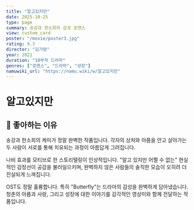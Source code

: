 ```yaml
---
title: "알고있지만"
date: 2025-10-25
type: page
summary: 송강과 한소희의 감성 로맨스
view: custom_card
poster: "/movie/poster3.jpg"
rating: 9.3
director: "김가람"
year: 2021
duration: "10부작 드라마"
genres: ["로맨스", "드라마", "성장"]
namuwiki_url: "https://namu.wiki/w/알고있지만"
---
```


# 알고있지만

## 💭 좋아하는 이유

송강과 한소희의 케미가 정말 완벽한 작품입니다. 각자의 상처와 아픔을 안고 살아가는 두 사람이 서로를 통해 치유되는 과정이 아름답게 그려집니다.

나비 효과를 모티브로 한 스토리텔링이 인상적입니다. "알고 있지만 어쩔 수 없는" 현실적인 감정선이 공감을 불러일으키며, 완벽하지 않은 사람들의 솔직한 모습이 오히려 더 진실되게 느껴집니다.

OST도 정말 훌륭합니다. 특히 "Butterfly"는 드라마의 감성을 완벽하게 담아냈습니다. 청춘의 아픔과 사랑, 그리고 성장에 대한 이야기를 감각적인 영상미와 함께 전달하는 작품입니다.

